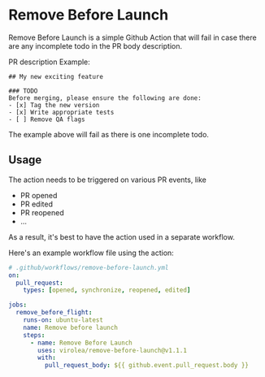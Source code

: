 # Remove Before Launch 

Remove Before Launch is a simple Github Action that will fail in case there are any incomplete todo in the PR body description. 

PR description Example: 

```
## My new exciting feature

### TODO
Before merging, please ensure the following are done: 
- [x] Tag the new version
- [x] Write appropriate tests
- [ ] Remove QA flags
```

The example above will fail as there is one incomplete todo. 

## Usage 

The action needs to be triggered on various PR events, like 
- PR opened
- PR edited
- PR reopened
- ...

As a result, it's best to have the action used in a separate workflow. 

Here's an example workflow file using the action: 

```yml
# .github/workflows/remove-before-launch.yml
on:
  pull_request:
    types: [opened, synchronize, reopened, edited]

jobs:
  remove_before_flight:
    runs-on: ubuntu-latest
    name: Remove before launch 
    steps:
      - name: Remove Before Launch 
        uses: virolea/remove-before-launch@v1.1.1
        with:
          pull_request_body: ${{ github.event.pull_request.body }}
```
